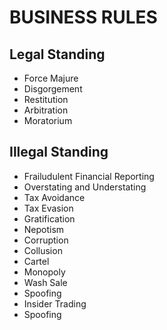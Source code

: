 # BUSINESS RULES

## Legal Standing

- Force Majure
- Disgorgement
- Restitution
- Arbitration
- Moratorium

## Illegal Standing

- Frailudulent Financial Reporting
- Overstating and Understating
- Tax Avoidance
- Tax Evasion
- Gratification
- Nepotism
- Corruption
- Collusion
- Cartel
- Monopoly
- Wash Sale
- Spoofing
- Insider Trading
- Spoofing